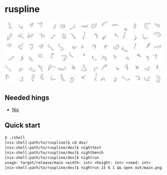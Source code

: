 # ruspline

![](cover.png)

Needed hings
---
 * [Nix](https://nixos.org/nix/)

Quick start
---
```
$ ./shell
[nix-shell:path/to/ruspline]$ cd dev/
[nix-shell:path/to/ruspline/dev]$ nighttest
[nix-shell:path/to/ruspline/dev]$ nightbench
[nix-shell:path/to/ruspline/dev]$ nightrun
usage: target/release/main <width: int> <height: int> <seed: int>
[nix-shell:path/to/ruspline/dev]$ nightrun 15 6 1 && open out/main.png
```

